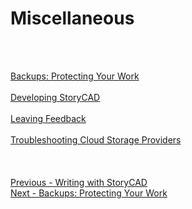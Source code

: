 # Miscellaneous #
 <br/>
 <br/>

[Backups: Protecting Your Work](Backups_Protecting_Your_Work.md) <br/><br/>
[Developing StoryCAD](Developing_StoryCAD.md) <br/><br/>
[Leaving Feedback](Leaving_Feedback.md) <br/><br/>
[Troubleshooting Cloud Storage Providers](Troubleshooting_Cloud_Storage_Providers.md) <br/><br/>
 <br/>
 <br/>
[Previous - Writing with StoryCAD](Writing_with_StoryCAD.md) <br/>
[Next - Backups: Protecting Your Work](Backups_Protecting_Your_Work.md) <br/>
